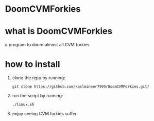 # DoomCVMForkies

# what is DoomCVMForkies
a program to doom almost all CVM forkies

# how to install
1. clone the repo by running:
   ```
   git clone https://github.com/kaslmineer7999/DoomCVMForkies.git/
   ```
2. run the script by running:
   ```
   ./linux.sh
   ```
3. enjoy seeing CVM forkies suffer
